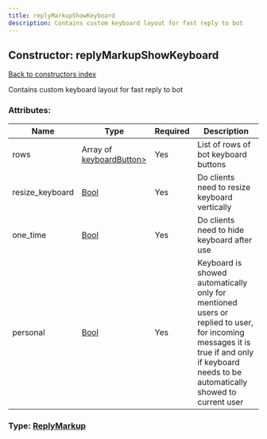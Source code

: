 ```yaml
---
title: replyMarkupShowKeyboard
description: Contains custom keyboard layout for fast reply to bot
---
```

## Constructor: replyMarkupShowKeyboard  
[Back to constructors index](index.md)



Contains custom keyboard layout for fast reply to bot

### Attributes:

| Name     |    Type       | Required | Description |
|----------|---------------|----------|-------------|
|rows|Array of [keyboardButton>](../constructors/keyboardButton>.md) | Yes|List of rows of bot keyboard buttons|
|resize\_keyboard|[Bool](../types/Bool.md) | Yes|Do clients need to resize keyboard vertically|
|one\_time|[Bool](../types/Bool.md) | Yes|Do clients need to hide keyboard after use|
|personal|[Bool](../types/Bool.md) | Yes|Keyboard is showed automatically only for mentioned users or replied to user, for incoming messages it is true if and only if keyboard needs to be automatically showed to current user|



### Type: [ReplyMarkup](../types/ReplyMarkup.md)


